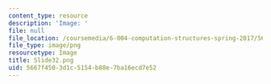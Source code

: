```yaml
---
content_type: resource
description: 'Image: '
file: null
file_location: /coursemedia/6-004-computation-structures-spring-2017/5667f4503d1c5154b88e7ba16ecd7e52_Slide32.png
file_type: image/png
resourcetype: Image
title: Slide32.png
uid: 5667f450-3d1c-5154-b88e-7ba16ecd7e52
---
```

